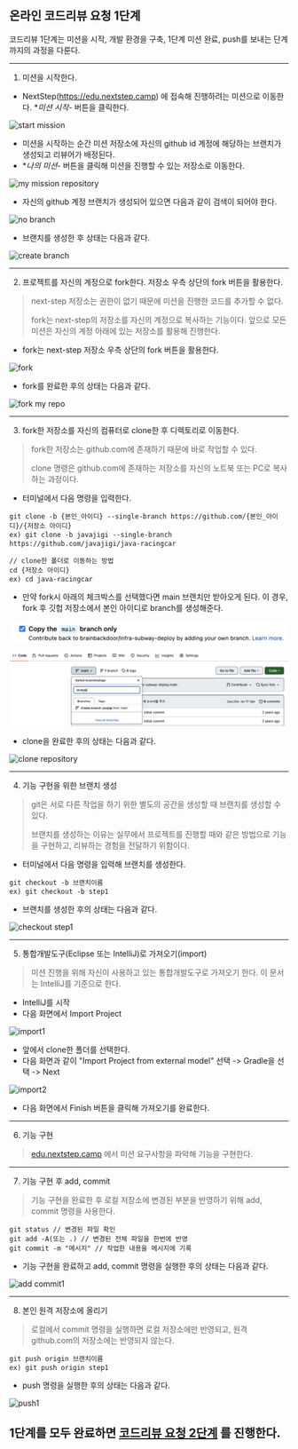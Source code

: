 ## 온라인 코드리뷰 요청 1단계
코드리뷰 1단계는 미션을 시작, 개발 환경을 구축, 1단계 미션 완료, push를 보내는 단계까지의 과정을 다룬다.

---
1. 미션을 시작한다.
- NextStep(https://edu.nextstep.camp) 에 접속해 진행하려는 미션으로 이동한다. **미션 시작*- 버튼을 클릭한다.

![start mission](./images/etc/start_mission.png)

- 미션을 시작하는 순간 미션 저장소에 자신의 github id 계정에 해당하는 브랜치가 생성되고 리뷰어가 배정된다.
- **나의 미션*- 버튼을 클릭해 미션을 진행할 수 있는 저장소로 이동한다.

![my mission repository](./images/etc/my_mission_repository.png)

- 자신의 github 계정 브랜치가 생성되어 있으면 다음과 같이 검색이 되어야 한다.

![no branch](./images/etc/branch_github.png)

- 브랜치를 생성한 후 상태는 다음과 같다.

![create branch](./images/create_branch.png)

---
2. 프로젝트를 자신의 계정으로 fork한다. 저장소 우측 상단의 fork 버튼을 활용한다.
> next-step 저장소는 권한이 없기 때문에 미션을 진행한 코드를 추가할 수 없다.
> 
> fork는 next-step의 저장소를 자신의 계정으로 복사하는 기능이다. 앞으로 모든 미션은 자신의 계정 아래에 있는 저장소를 활용해 진행한다.

- fork는 next-step 저장소 우측 상단의 fork 버튼을 활용한다.

![fork](./images/etc/fork.png)

- fork를 완료한 후의 상태는 다음과 같다.

![fork my repo](./images/fork_my_repo.png)

---
3. fork한 저장소를 자신의 컴퓨터로 clone한 후 디렉토리로 이동한다.
> fork한 저장소는 github.com에 존재하기 때문에 바로 작업할 수 있다.
>
> clone 명령은 github.com에 존재하는 저장소를 자신의 노트북 또는 PC로 복사하는 과정이다.

- 터미널에서 다음 명령을 입력한다.

```
git clone -b {본인_아이디} --single-branch https://github.com/{본인_아이디}/{저장소 아이디}
ex) git clone -b javajigi --single-branch https://github.com/javajigi/java-racingcar
```
```
// clone한 폴더로 이동하는 방법
cd {저장소 아이디}
ex) cd java-racingcar
```

- 만약 fork시 아래의 체크박스를 선택했다면 main 브랜치만 받아오게 된다. 이 경우, fork 후 깃헙 저장소에서 본인 아이디로 branch를 생성해준다.

![check main branch](./images/etc/fork_main_check.png)

![create branch](./images/etc/create_branch.png)


- clone을 완료한 후의 상태는 다음과 같다.

![clone repository](./images/clone_repository.png)

---
4. 기능 구현을 위한 브랜치 생성
> git은 서로 다른 작업을 하기 위한 별도의 공간을 생성할 때 브랜치를 생성할 수 있다.
>
> 브랜치를 생성하는 이유는 실무에서 프로젝트를 진행할 때와 같은 방법으로 기능을 구현하고, 리뷰하는 경험을 전달하기 위함이다.

- 터미널에서 다음 명령을 입력해 브랜치를 생성한다.

```
git checkout -b 브랜치이름
ex) git checkout -b step1
```

- 브랜치를 생성한 후의 상태는 다음과 같다.

![checkout step1](./images/checkout_step1.png)

---
5. 통합개발도구(Eclipse 또는 IntelliJ)로 가져오기(import)
> 미션 진행을 위해 자신이 사용하고 있는 통합개발도구로 가져오기 한다. 이 문서는 IntelliJ를 기준으로 한다.

- IntelliJ를 시작
- 다음 화면에서 Import Project

![import1](./images/etc/import1.png)

- 앞에서 clone한 폴더를 선택한다.
- 다음 화면과 같이 "Import Project from external model" 선택 -> Gradle을 선택 -> Next

![import2](./images/etc/import2.png)

- 다음 화면에서 Finish 버튼을 클릭해 가져오기를 완료한다.

---
6. 기능 구현
> [edu.nextstep.camp](https://edu.nextstep.camp) 에서 미션 요구사항을 파악해 기능을 구현한다.

---
7. 기능 구현 후 add, commit
> 기능 구현을 완료한 후 로컬 저장소에 변경된 부분을 반영하기 위해 add, commit 명령을 사용한다.

```
git status // 변경된 파일 확인
git add -A(또는 .) // 변경된 전체 파일을 한번에 반영
git commit -m "메시지" // 작업한 내용을 메시지에 기록
```

- 기능 구현을 완료하고 add, commit 명령을 실행한 후의 상태는 다음과 같다.

![add commit1](./images/add_commit_1.png)

---
8. 본인 원격 저장소에 올리기
> 로컬에서 commit 명령을 실행하면 로컬 저장소에만 반영되고, 원격 github.com의 저장소에는 반영되지 않는다.

```
git push origin 브랜치이름
ex) git push origin step1
```

- push 명령을 실행한 후의 상태는 다음과 같다.

![push1](./images/push1.png)

## 1단계를 모두 완료하면 [코드리뷰 요청 2단계](./review-step2.md) 를 진행한다.
